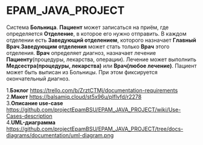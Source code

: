 # EPAM_JAVA_PROJECT

Система **Больница**. **Пациент** может записаться на приём, где определяется **Отделение**, в которое его нужно отправить. В каждом отделении есть __Заведующий отделением__, которого назначает **Главный Врач**.**Заведующим отделения** может стать только **Врач** этого отделения. **Врач** определяет диагноз, назначает лечение __Пациенту__(процедуры, лекарства, операции). Лечение может выполнить **Медсестра(процедуры, лекарства)** или **Врач(любое лечение)**. Пациент может быть выписан из Больницы. При этом фиксируется окончательный диагноз.  

1.__Бэклог__ https://trello.com/b/ZrztCTMj/documentation-requirements   
2.__Макет__ https://balsamiq.cloud/st5x96u/plflvfd/r2278   
3.__Описание use-case__ https://github.com/projectEpamBSU/EPAM_JAVA_PROJECT/wiki/Use-Cases-description   
4.__UML-диаграмма__ https://github.com/projectEpamBSU/EPAM_JAVA_PROJECT/tree/docs-diagrams/documentation/uml-diagram.png

